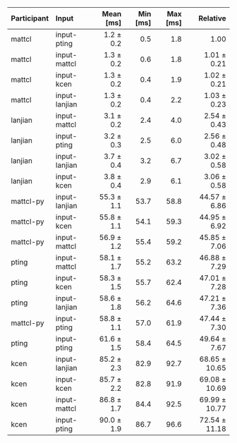 | Participant | Input | Mean [ms] | Min [ms] | Max [ms] | Relative |
|:---|:---|---:|---:|---:|---:|
| mattcl | input-pting | 1.2 ± 0.2 | 0.5 | 1.8 | 1.00 |
| mattcl | input-mattcl | 1.3 ± 0.2 | 0.6 | 1.8 | 1.01 ± 0.21 |
| mattcl | input-kcen | 1.3 ± 0.2 | 0.4 | 1.9 | 1.02 ± 0.21 |
| mattcl | input-lanjian | 1.3 ± 0.2 | 0.4 | 2.2 | 1.03 ± 0.23 |
| lanjian | input-mattcl | 3.1 ± 0.2 | 2.4 | 4.0 | 2.54 ± 0.43 |
| lanjian | input-pting | 3.2 ± 0.3 | 2.5 | 6.0 | 2.56 ± 0.48 |
| lanjian | input-lanjian | 3.7 ± 0.4 | 3.2 | 6.7 | 3.02 ± 0.58 |
| lanjian | input-kcen | 3.8 ± 0.4 | 2.9 | 6.1 | 3.06 ± 0.58 |
| mattcl-py | input-lanjian | 55.3 ± 1.1 | 53.7 | 58.8 | 44.57 ± 6.86 |
| mattcl-py | input-kcen | 55.8 ± 1.1 | 54.1 | 59.3 | 44.95 ± 6.92 |
| mattcl-py | input-mattcl | 56.9 ± 1.2 | 55.4 | 59.2 | 45.85 ± 7.06 |
| pting | input-mattcl | 58.1 ± 1.7 | 55.2 | 63.2 | 46.88 ± 7.29 |
| pting | input-kcen | 58.3 ± 1.5 | 55.7 | 62.4 | 47.01 ± 7.28 |
| pting | input-lanjian | 58.6 ± 1.8 | 56.2 | 64.6 | 47.21 ± 7.36 |
| mattcl-py | input-pting | 58.8 ± 1.1 | 57.0 | 61.9 | 47.44 ± 7.30 |
| pting | input-pting | 61.6 ± 1.5 | 58.4 | 64.5 | 49.64 ± 7.67 |
| kcen | input-lanjian | 85.2 ± 2.3 | 82.9 | 92.7 | 68.65 ± 10.65 |
| kcen | input-kcen | 85.7 ± 2.2 | 82.8 | 91.9 | 69.08 ± 10.69 |
| kcen | input-mattcl | 86.8 ± 1.7 | 84.4 | 92.5 | 69.99 ± 10.77 |
| kcen | input-pting | 90.0 ± 1.9 | 86.7 | 96.6 | 72.54 ± 11.18 |
